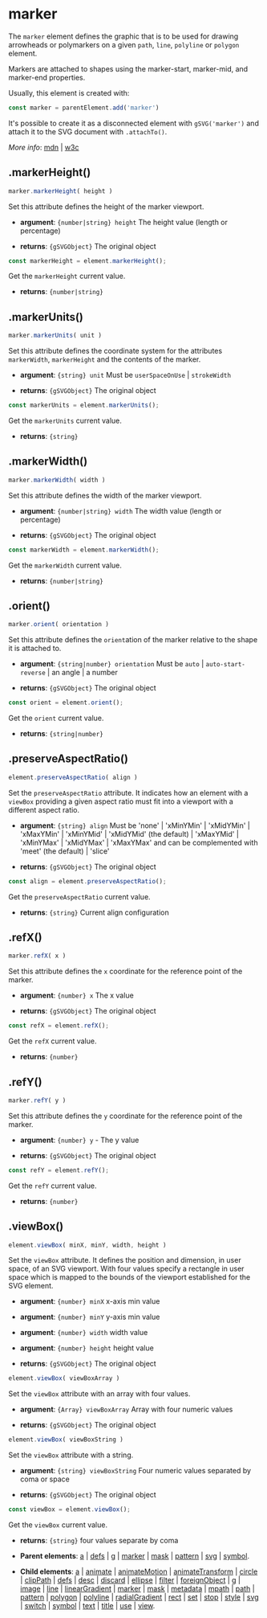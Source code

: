 # marker

The `marker` element defines the graphic that is to be used for drawing arrowheads or polymarkers on a given `path`, `line`, `polyline` or `polygon` element.

Markers are attached to shapes using the marker-start, marker-mid, and marker-end properties.

Usually, this element is created with:
      
```js
const marker = parentElement.add('marker')
```

It's possible to create it as a disconnected element with `gSVG('marker')` and attach it to the SVG document with `.attachTo()`.

*More info*:
      [mdn](https://developer.mozilla.org//en-US/docs/Web/SVG/Element/marker) | [w3c](https://svgwg.org/svg2-draft/single-page.html#painting-MarkerElement)

## .markerHeight()


```js
marker.markerHeight( height )
```
Set this attribute defines the height of the marker viewport.

- **argument**: `{number|string} height` The height value (length or percentage) 

- **returns**: `{gSVGObject}` The original object


```js
const markerHeight = element.markerHeight();
```
Get the `markerHeight` current value.

- **returns**: `{number|string}` 

## .markerUnits()


```js
marker.markerUnits( unit )
```
Set this attribute defines the coordinate system for the attributes `markerWidth`, `markerHeight` and the contents of the marker.

- **argument**: `{string} unit` Must be `userSpaceOnUse` | `strokeWidth` 

- **returns**: `{gSVGObject}` The original object


```js
const markerUnits = element.markerUnits();
```
Get the `markerUnits` current value.

- **returns**: `{string}` 

## .markerWidth()


```js
marker.markerWidth( width )
```
Set this attribute defines the width of the marker viewport.

- **argument**: `{number|string} width` The width value (length or percentage) 

- **returns**: `{gSVGObject}` The original object


```js
const markerWidth = element.markerWidth();
```
Get the `markerWidth` current value.

- **returns**: `{number|string}` 

## .orient()


```js
marker.orient( orientation )
```
Set this attribute defines the `orient`ation of the marker relative to the shape it is attached to.

- **argument**: `{string|number} orientation` Must be `auto` | `auto-start-reverse` | an angle | a number 

- **returns**: `{gSVGObject}` The original object


```js
const orient = element.orient();
```
Get the `orient` current value.

- **returns**: `{string|number}` 

## .preserveAspectRatio()


```js
element.preserveAspectRatio( align )
```
Set the `preserveAspectRatio` attribute. It indicates how an element with a `viewBox` providing a given aspect ratio must fit into a viewport with a different aspect ratio.

- **argument**: `{string} align` Must be 'none' | 'xMinYMin' | 'xMidYMin' | 'xMaxYMin' | 'xMinYMid' | 'xMidYMid' (the default) | 'xMaxYMid' | 'xMinYMax' | 'xMidYMax' | 'xMaxYMax' and can be complemented with 'meet' (the default) | 'slice'

- **returns**: `{gSVGObject}` The original object


```js
const align = element.preserveAspectRatio();
```
Get the `preserveAspectRatio` current value.

- **returns**: `{string}` Current align configuration

## .refX()


```js
marker.refX( x )
```
Set this attribute defines the `x` coordinate for the reference point of the marker.

- **argument**: `{number} x` The x value 

- **returns**: `{gSVGObject}` The original object


```js
const refX = element.refX();
```
Get the `refX` current value.

- **returns**: `{number}` 

## .refY()


```js
marker.refY( y )
```
Set this attribute defines the `y` coordinate for the reference point of the marker.

- **argument**: `{number} y` - The y value 

- **returns**: `{gSVGObject}` The original object


```js
const refY = element.refY();
```
Get the `refY` current value.

- **returns**: `{number}` 

## .viewBox()


```js
element.viewBox( minX, minY, width, height )
```
Set the `viewBox` attribute. It defines the position and dimension, in user space, of an SVG viewport. With four values specify a rectangle in user space which is mapped to the bounds of the viewport established for the SVG element.

- **argument**: `{number} minX` x-axis min value

- **argument**: `{number} minY` y-axis min value

- **argument**: `{number} width` width value

- **argument**: `{number} height` height value

- **returns**: `{gSVGObject}` The original object


```js
element.viewBox( viewBoxArray )
```
Set the `viewBox` attribute with an array with four values.

- **argument**: `{Array} viewBoxArray` Array with four numeric values

- **returns**: `{gSVGObject}` The original object


```js
element.viewBox( viewBoxString )
```
Set the `viewBox` attribute with a string.

- **argument**: `{string} viewBoxString` Four numeric values separated by coma or space

- **returns**: `{gSVGObject}` The original object


```js
const viewBox = element.viewBox();
```
Get the `viewBox` current value.

- **returns**: `{string}` four values separate by coma

- **Parent elements**: [a](./a.md) | [defs](./defs.md) | [g](./g.md) | [marker](./marker.md) | [mask](./mask.md) | [pattern](./pattern.md) | [svg](./svg.md) | [symbol](./symbol.md).

- **Child elements**: [a](./a.md) | [animate](./animate.md) | [animateMotion](./animateMotion.md) | [animateTransform](./animateTransform.md) | [circle](./circle.md) | [clipPath](./clipPath.md) | [defs](./defs.md) | [desc](./desc.md) | [discard](././discard.md) | [ellipse](./ellipse.md) | [filter](./filter.md) | [foreignObject](./foreignObject.md) | [g](./g.md) | [image](./image.md) | [line](./line.md) | [linearGradient](./linearGradient.md) | [marker](./marker.md) | [mask](./mask.md) | [metadata](./metadata.md) | [mpath](./mpath.md) | [path](./path.md) | [pattern](./pattern.md) | [polygon](./polygon.md) | [polyline](./polyline.md) | [radialGradient](./radialGradient.md) | [rect](./rect.md) | [set](./set.md) | [stop](./stop.md) | [style](./style.md) | [svg](./svg.md) | [switch](./switch.md) | [symbol](./symbol.md) | [text](./text.md) | [title](./title.md) | [use](./use.md) | [view](./view.md).

